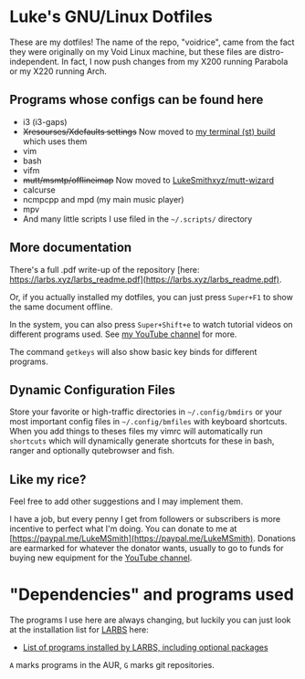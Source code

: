 # Luke's GNU/Linux Dotfiles

These are my dotfiles! The name of the repo, "voidrice", came from the fact they were originally on my Void Linux machine, but these files are distro-independent. In fact, I now push changes from my X200 running Parabola or my X220 running Arch.

## Programs whose configs can be found here

+ i3 (i3-gaps)
+ ~~Xresourses/Xdefaults settings~~ Now moved to [my terminal (st) build](https://github.com/lukesmithxyz/st) which uses them
+ vim
+ bash
+ vifm
+ ~~mutt/msmtp/offlineimap~~ Now moved to [LukeSmithxyz/mutt-wizard](https://github.com/LukeSmithxyz/mutt-wizard)
+ calcurse
+ ncmpcpp and mpd (my main music player)
+ mpv
+ And many little scripts I use filed in the `~/.scripts/` directory

## More documentation

There's a full .pdf write-up of the repository [here: https://larbs.xyz/larbs_readme.pdf](https://larbs.xyz/larbs_readme.pdf).

Or, if you actually installed my dotfiles, you can just press `Super+F1` to
show the same document offline.

In the system, you can also press `Super+Shift+e` to watch tutorial videos on
different programs used. See [my YouTube channel](https://youtube.com/c/LukeSmithxyz) for more.

The command `getkeys` will also show basic key binds for different programs.

## Dynamic Configuration Files

Store your favorite or high-traffic directories in `~/.config/bmdirs` or your most
important config files in `~/.config/bmfiles` with keyboard shortcuts. When you add
things to theses files my vimrc will automatically run `shortcuts` which will
dynamically generate shortcuts for these in bash, ranger and optionally
qutebrowser and fish.

## Like my rice?

Feel free to add other suggestions and I may implement them.

I have a job, but every penny I get from followers or subscribers is more incentive to perfect what I'm doing.
You can donate to me at [https://paypal.me/LukeMSmith](https://paypal.me/LukeMSmith).
Donations are earmarked for whatever the donator wants, usually to go to funds for buying new equipment for the [YouTube channel](https://youtube.com/c/LukeSmithxyz).

# "Dependencies" and programs used

The programs I use here are always changing, but luckily you can just look at the installation list for [LARBS](http://larbs.xyz) here:

+ [List of programs installed by LARBS, including optional packages](https://github.com/LukeSmithxyz/LARBS/blob/master/progs.csv)

`A` marks programs in the AUR, `G` marks git repositories.
